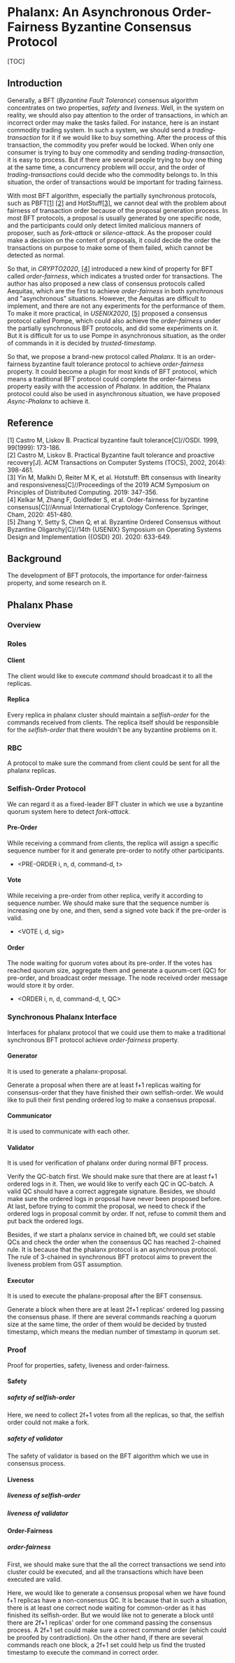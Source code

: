 # Phalanx: An Asynchronous Order-Fairness Byzantine Consensus Protocol
[TOC]
## Introduction
Generally, a BFT (*Byzantine Fault Tolerance*) consensus algorithm concentrates on two properties, *safety* and *liveness*. 
Well, in the system on reality, we should also pay attention to the order of transactions, in which an incorrect order may make the tasks failed.
For instance, here is an instant commodity trading system. 
In such a system, we should send a *trading-transaction* for it if we would like to buy something.
After the process of this transaction, the commodity you prefer would be locked.
When only one consumer is trying to buy one commodity and sending *trading-transaction*, it is easy to process. 
But if there are several people trying to buy one thing at the same time, a concurrency problem will occur, 
and the order of *trading-transactions* could decide who the commodity belongs to.
In this situation, the order of transactions would be important for trading fairness.

With most BFT algorithm, especially the partially synchronous protocols, such as PBFT[[1]](#refer-anchor-1) [[2]](#refer-anchor-2) and HotStuff[[3]](#refer-anchor-3), 
we cannot deal with the problem about fairness of transaction order because of the proposal generation process.
In most BFT protocols, a proposal is usually generated by one specific node, and the participants could only detect
limited malicious manners of proposer, such as *fork-attack* or *silence-attack*. 
As the proposer could make a decision on the content of proposals, it could decide the order the 
transactions on purpose to make some of them failed, which cannot be detected as normal.

So that, in *CRYPTO2020*, [[4]](#refer-anchor-4) introduced a new kind of property for BFT called *order-fairness*, 
which indicates a trusted order for transactions. The author has also proposed a new class of consensus protocols called Aequitas, 
which are the first to achieve *order-fairness* in both *synchronous* and "asynchronous" situations. 
However, the Aequitas are difficult to implement, and there are not any experiments for the performance of them. 
To make it more practical, in *USENIX2020*, [[5]](#refer-anchor-5) proposed a consensus protocol
called Pompe, which could also achieve the *order-fairness* under the partially synchronous BFT protocols, 
and did some experiments on it. But it is difficult for us to use Pompe in asynchronous situation, 
as the order of commands in it is decided by *trusted-timestamp*.

So that, we propose a brand-new protocol called *Phalanx*. It is an order-fairness byzantine fault tolerance protocol 
to achieve *order-fairness* property. It could become a plugin for most kinds of BFT protocol, 
which means a traditional BFT protocol could complete the order-fairness property easily with the accession of *Phalanx*.
In addition, the Phalanx protocol could also be used in asynchronous situation, we have proposed *Async-Phalanx* to achieve it.

## Reference
<div id="refer-anchor-1"></div>
[1] Castro M, Liskov B. Practical byzantine fault tolerance[C]//OSDI. 1999, 99(1999): 173-186.
<div id="refer-anchor-2"></div>
[2] Castro M, Liskov B. Practical Byzantine fault tolerance and proactive recovery[J]. ACM Transactions on Computer Systems (TOCS), 2002, 20(4): 398-461.
<div id="refer-anchor-3"></div>
[3] Yin M, Malkhi D, Reiter M K, et al. Hotstuff: Bft consensus with linearity and responsiveness[C]//Proceedings of the 2019 ACM Symposium on Principles of Distributed Computing. 2019: 347-356.
<div id="refer-anchor-4"></div>
[4] Kelkar M, Zhang F, Goldfeder S, et al. Order-fairness for byzantine consensus[C]//Annual International Cryptology Conference. Springer, Cham, 2020: 451-480.
<div id="refer-anchor-5"></div>
[5] Zhang Y, Setty S, Chen Q, et al. Byzantine Ordered Consensus without Byzantine Oligarchy[C]//14th {USENIX} Symposium on Operating Systems Design and Implementation ({OSDI} 20). 2020: 633-649.

## Background
The development of BFT protocols, the importance for order-fairness property, and some research on it.

## Phalanx Phase
### Overview

### Roles
#### Client
The client would like to execute *command* should broadcast it to all the replicas.

#### Replica
Every replica in phalanx cluster should maintain a *selfish-order* for the commands received from clients.
The replica itself should be responsible for the *selfish-order* that there wouldn't be any byzantine problems on it.

### RBC
A protocol to make sure the command from client could be sent for all the phalanx replicas.

### Selfish-Order Protocol
We can regard it as a fixed-leader BFT cluster in which we use a byzantine quorum system here to detect *fork-attack*.

#### Pre-Order
While receiving a command from clients, the replica will assign a specific sequence number for it 
and generate pre-order to notify other participants.
- <PRE-ORDER i, n, d, command-d, t>

#### Vote
While receiving a pre-order from other replica, verify it according to sequence number.
We should make sure that the sequence number is increasing one by one, and then, send a signed vote back if the pre-order is valid.
- <VOTE i, d, sig>

#### Order
The node waiting for quorum votes about its pre-order. If the votes has reached quorum size, aggregate them and generate
a quorum-cert (QC) for pre-order, and broadcast order message. The node received order message would store it by order.
- <ORDER i, n, d, command-d, t, QC>

### Synchronous Phalanx Interface
Interfaces for phalanx protocol that we could use them to make a traditional synchronous BFT protocol achieve *order-fairness* property.

#### Generator
It is used to generate a phalanx-proposal. 

Generate a proposal when there are at least f+1 replicas waiting for consensus-order that they have finished 
their own selfish-order. We would like to pull their first pending ordered log to make a consensus proposal.

#### Communicator
It is used to communicate with each other.

#### Validator
It is used for verification of phalanx order during normal BFT process.

Verify the QC-batch first. We should make sure that there are at least f+1 ordered logs in it. Then, we would like to 
verify each QC in QC-batch. A valid QC should have a correct aggregate signature. Besides, we should make sure the 
ordered logs in proposal have never been proposed before. At last, before trying to commit the proposal, we need to
check if the ordered logs in proposal commit by order. If not, refuse to commit them and put back the ordered logs.

Besides, if we start a phalanx service in chained bft, we could set stable QCs and check the order when the consensus
QC has reached 2-chained rule. It is because that the phalanx protocol is an asynchronous protocol. The rule of
3-chained in synchronous BFT protocol aims to prevent the liveness problem from GST assumption.

#### Executor
It is used to execute the phalanx-proposal after the BFT consensus. 

Generate a block when there are at least 2f+1 replicas' ordered log passing the consensus phase. If there are several 
commands reaching a quorum size at the same time, the order of them would be decided by trusted timestamp, which means 
the median number of timestamp in quorum set.

### Proof
Proof for properties, safety, liveness and order-fairness.
#### Safety
##### safety of selfish-order
Here, we need to collect 2f+1 votes from all the replicas, so that, the selfish order could not
make a fork.
##### safety of validator
The safety of validator is based on the BFT algorithm which we use in consensus process.

#### Liveness
##### liveness of selfish-order
##### liveness of validator

#### Order-Fairness
##### order-fairness
First, we should make sure that the all the correct transactions we send into cluster could be executed, 
and all the transactions which have been executed are valid.

Here, we would like to generate a consensus proposal when we have found f+1 replicas have a non-consensus QC.
It is because that in such a situation, there is at least one correct node waiting for common-order as it has 
finished its selfish-order. But we would like not to generate a block until there are 2f+1 replicas' order for
one command passing the consensus process. A 2f+1 set could make sure a correct command order (which could be 
proofed by contradiction). On the other hand, if there are several commands reach one block, a 2f+1 set could 
help us find the trusted timestamp to execute the command in correct order.

